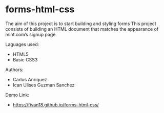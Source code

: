 # forms-html-css

The aim of this project is to start building and styling forms
This project consists of building an HTML document that matches the appearance of mint.com’s signup page

Laguages used:

- HTML5
- Basic CSS3

Authors:

- Carlos Anriquez
- Ican Ulises Guzman Sanchez

Demo Link:

- https://fivan18.github.io/forms-html-css/
